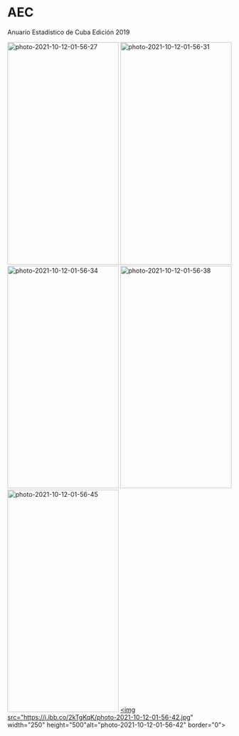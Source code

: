 # AEC
Anuario Estadístico de Cuba Edición 2019

<a href="https://ibb.co/cgGY3pD"><img src="https://i.ibb.co/xCpFLcJ/photo-2021-10-12-01-56-27.jpg" width="250" height="500" alt="photo-2021-10-12-01-56-27" border="0"></a>
<a href="https://ibb.co/ykfm3jB"><img src="https://i.ibb.co/4SmwQrg/photo-2021-10-12-01-56-31.jpg" width="250" height="500" alt="photo-2021-10-12-01-56-31" border="0"></a>
<a href="https://ibb.co/qFXnbWL"><img src="https://i.ibb.co/3YGstM5/photo-2021-10-12-01-56-34.jpg" width="250" height="500" alt="photo-2021-10-12-01-56-34" border="0"></a>
<a href="https://ibb.co/y8GQYG9"><img src="https://i.ibb.co/4j9VY9q/photo-2021-10-12-01-56-38.jpg" width="250" height="500" alt="photo-2021-10-12-01-56-38" border="0"></a>
<a href="https://ibb.co/167VFqL"><img src="https://i.ibb.co/wsBH5WR/photo-2021-10-12-01-56-45.jpg" width="250" height="500" alt="photo-2021-10-12-01-56-45" border="0"></a>
<a href="https://ibb.co/NyMZYxY"><img src="https://i.ibb.co/2kTgKqK/photo-2021-10-12-01-56-42.jpg" width="250" height="500"alt="photo-2021-10-12-01-56-42" border="0"></a>
